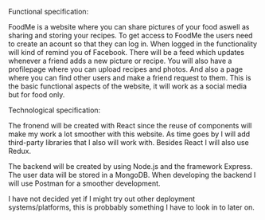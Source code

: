 ﻿Functional specification:


FoodMe is a website where you can share pictures of your food aswell as sharing and storing your recipes.
To get access to FoodMe the users need to create an acount so that they can log in. When logged in
the functionality will kind of remind you of Facebook. There will be a feed which updates whenever
a friend adds a new picture or recipe. You will also have a profilepage where you can upload recipes and 
photos. And also a page where you can find other users and make a friend request to them. This
is the basic functional aspects of the website, it will work as a social media but for food only.

Technological specification:


The fronend will be created with React since the reuse of components will make my work
a lot smoother with this website. As time goes by I will add third-party libraries that 
I also will work with. Besides React I will also use Redux.

The backend will be created by using Node.js and the framework Express. The user data will be stored
in a MongoDB. When developing the backend I will use Postman for a smoother development.

I have not decided yet if I might try out other deployment systems/platforms, this is probbably
something I have to look in to later on.
